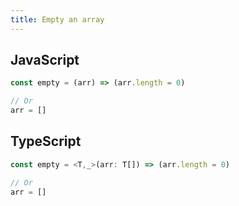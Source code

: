 ```yaml
---
title: Empty an array
---
```


## JavaScript
```js
const empty = (arr) => (arr.length = 0)

// Or
arr = []
```

## TypeScript
```ts
const empty = <T,_>(arr: T[]) => (arr.length = 0)

// Or
arr = []
```
